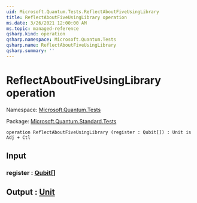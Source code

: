 ```yaml
---
uid: Microsoft.Quantum.Tests.ReflectAboutFiveUsingLibrary
title: ReflectAboutFiveUsingLibrary operation
ms.date: 3/26/2021 12:00:00 AM
ms.topic: managed-reference
qsharp.kind: operation
qsharp.namespace: Microsoft.Quantum.Tests
qsharp.name: ReflectAboutFiveUsingLibrary
qsharp.summary: ''
---
```


# ReflectAboutFiveUsingLibrary operation

Namespace: [Microsoft.Quantum.Tests](xref:Microsoft.Quantum.Tests)

Package: [Microsoft.Quantum.Standard.Tests](https://nuget.org/packages/Microsoft.Quantum.Standard.Tests)




```qsharp
operation ReflectAboutFiveUsingLibrary (register : Qubit[]) : Unit is Adj + Ctl
```


## Input

### register : [Qubit](xref:microsoft.quantum.lang-ref.qubit)[]





## Output : [Unit](xref:microsoft.quantum.lang-ref.unit)

